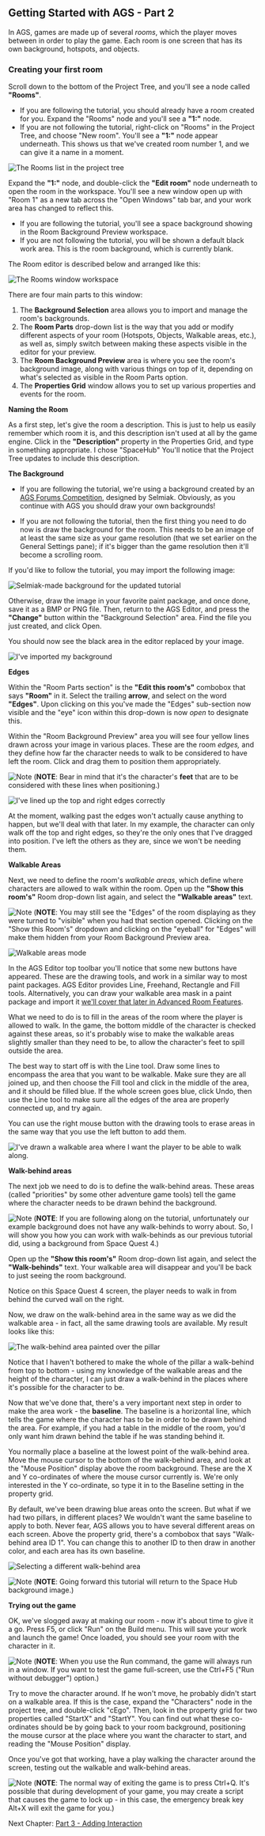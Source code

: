 ## Getting Started with AGS - Part 2

In AGS, games are made up of several *rooms*, which the player moves
between in order to play the game. Each room is one screen that has its
own background, hotspots, and objects.

### Creating your first room

Scroll down to the bottom of the Project Tree, and you'll see a node
called **"Rooms"**.

* If you are following the tutorial, you should already have a room created for you. Expand the "Rooms" node and you'll see a **"1:"** node.
* If you are not following the tutorial, right-click on "Rooms" in the Project Tree, and choose "New room". You'll see a **"1:"** node appear underneath. This shows us that we've created room number 1, and we can give it a name in a moment.

![The Rooms list in the project tree](images/acintro2_01.png)

Expand the **"1:"** node, and double-click the **"Edit room"** node underneath
to open the room in the workspace. You'll see a new window open up with "Room 1" as a new tab across the "Open Windows" tab bar, and your work area has changed to reflect this.

* If you are following the tutorial, you'll see a space background showing in the Room Background Preview workspace.
* If you are not following the tutorial, you will be shown a default black work area. This is the room background, which is currently blank.

The Room editor is described below and arranged like this:

![The Rooms window workspace](images/acintro2_02.png)

There are four main parts to this window:

1. The **Background Selection** area allows you to import and manage the room's backgrounds.
2. The **Room Parts** drop-down list is the way that you add or modify different aspects of your room (Hotspots, Objects, Walkable areas, etc.), as well as, simply switch between making these aspects visible in the editor for your preview.
3. The **Room Background Preview** area is where you see the room's
    background image, along with various things on top of it, depending
    on what's selected as visible in the Room Parts option.
4. The **Properties Grid** window allows you to set up various properties and
    events for the room.

**Naming the Room**

As a first step, let's give the room a description. This is just to help
us easily remember which room it is, and this description isn't used at
all by the game engine. Click in the **"Description"** property in the
Properties Grid, and type in something appropriate. I chose "SpaceHub" You'll notice that the
Project Tree updates to include this description.

**The Background**

* If you are following the tutorial, we're using a background created by an [AGS Forums Competition](https://www.adventuregamestudio.co.uk/forums/index.php?topic=54703.0), designed by Selmiak. Obviously, as you continue with AGS you should draw your own backgrounds!

* If you are not following the tutorial, then the first thing you need to do now is draw the background for the room.
This needs to be an image of at least the same size as your game resolution (that we set earlier on the General Settings pane); if it's bigger than the game resolution then it'll become a scrolling room.

If you'd like to follow the tutorial, you may import the following image:

![Selmiak-made background for the updated tutorial](images/acintro2_03.png)

Otherwise, draw the image in your favorite paint package, and once done, save it
as a BMP or PNG file. Then, return to the AGS Editor, and press the
**"Change"** button within the "Background Selection" area. Find the file you just created, and click Open.

You should now see the black area in the editor replaced by your image.

![I've imported my background](images/acintro2_04.png)

**Edges**

Within the "Room Parts section" is the **"Edit this room's"** combobox that says **"Room"** in it. Select the trailing **arrow**, and select on the word **"Edges"**. Upon clicking on this you've made the "Edges" sub-section now visible and the "eye" icon within this drop-down is now _open_ to designate this.

Within the "Room Background Preview" area you will see four yellow lines drawn across your image in various places.
These are the room *edges,* and they define how far the character needs
to walk to be considered to have left the room. Click and drag them to
position them appropriately.

![Note](images/icon_info.png) (**NOTE**: Bear in mind that it's the character's
**feet** that are to be considered with these lines when positioning.)

![I've lined up the top and right edges correctly](images/acintro2_05.png)

At the moment, walking past the edges won't actually cause anything to
happen, but we'll deal with that later. In my example, the character can
only walk off the top and right edges, so they're the only ones that
I've dragged into position. I've left the others as they are, since we
won't be needing them.

**Walkable Areas**

Next, we need to define the room's *walkable areas*, which define where
characters are allowed to walk within the room. Open up the **"Show this room's"** Room drop-down
list again, and select the **"Walkable areas"** text.

![Note](images/icon_info.png) (**NOTE**: You may still see the "Edges" of the room displaying as they were turned to "visible" when you had that section opened. Clicking on the "Show this Room's" dropdown and clicking on the "eyeball" for "Edges" will make them hidden from your Room Background Preview area.

![Walkable areas mode](images/acintro2_06.png)

In the AGS Editor top toolbar you'll notice that some new buttons have appeared. These
are the drawing tools, and work in a similar way to most paint packages.
AGS Editor provides Line, Freehand, Rectangle and Fill tools. Alternatively,
you can draw your walkable area mask in a paint package and import it
[we'll cover that later in Advanced Room Features](AdvancedRoomFeatures#importing-a-file-as-the-walkable-area-mask).

What we need to do is to fill in the areas of the room where the player
is allowed to walk. In the game, the bottom middle of the character is
checked against these areas, so it's probably wise to make the walkable
areas slightly smaller than they need to be, to allow the character's
feet to spill outside the area.

The best way to start off is with the Line tool. Draw some lines to
encompass the area that you want to be walkable. Make sure they are all
joined up, and then choose the Fill tool and click in the middle of the
area, and it should be filled blue. If the whole screen goes blue, click
Undo, then use the Line tool to make sure all the edges of the area are
properly connected up, and try again.

You can use the right mouse button with the drawing tools to erase areas
in the same way that you use the left button to add them.

![I've drawn a walkable area where I want the player to be able to walk along.](images/acintro2_07.png)

**Walk-behind areas**

The next job we need to do is to define the walk-behind areas. These
areas (called "priorities" by some other adventure game tools) tell the
game where the character needs to be drawn behind the background.

![Note](images/icon_info.png) (**NOTE**: If you are following along on the tutorial, unfortunately our example background does not have any walk-behinds to worry about. So, I will show you how you can work with walk-behinds as our previous tutorial did, using a background from Space Quest 4.)

Open up the **"Show this room's"** Room drop-down
list again, and select the **"Walk-behinds"** text. Your walkable area will
disappear and you'll be back to just seeing the room background.

Notice on this Space Quest 4 screen, the player needs to walk in from behind the curved wall on the right.

Now, we draw on the walk-behind area in the same way as we did the
walkable area - in fact, all the same drawing tools are available. My
result looks like this:

![The walk-behind area painted over the pillar](images/intro2_7.jpg)

Notice that I haven't bothered to make the whole of the pillar a
walk-behind from top to bottom - using my knowledge of the walkable
areas and the height of the character, I can just draw a walk-behind in
the places where it's possible for the character to be.

Now that we've done that, there's a very important next step in order to
make the area work - the **baseline**. The baseline is a horizontal
line, which tells the game where the character has to be in order to be
drawn behind the area. For example, if you had a table in the middle of
the room, you'd only want him drawn behind the table if he was standing
behind it.

You normally place a baseline at the lowest point of the walk-behind
area. Move the mouse cursor to the bottom of the walk-behind area, and
look at the "Mouse Position" display above the room background. These
are the X and Y co-ordinates of where the mouse cursor currently is.
We're only interested in the Y co-ordinate, so type it in to the
Baseline setting in the property grid.

By default, we've been drawing blue areas onto the screen. But what if
we had two pillars, in different places? We wouldn't want the same
baseline to apply to both. Never fear, AGS allows you to have several
different areas on each screen. Above the property grid, there's a
combobox that says "Walk-behind area ID 1". You can change this to another ID to then draw
in another color, and each area has its own baseline.

![Selecting a different walk-behind area](images/intro2_8.jpg)

![Note](images/icon_info.png) (**NOTE**: Going forward this tutorial will return to the Space Hub background image.)

**Trying out the game**

OK, we've slogged away at making our room - now it's about time to give
it a go. Press F5, or click "Run" on the Build menu. This will save your
work and launch the game! Once loaded, you should see your room with the
character in it.

![Note](images/icon_info.png) (**NOTE**: When you use the Run command, the game will always run in a window.
If you want to test the game full-screen, use the Ctrl+F5
("Run without debugger") option.)

Try to move the character around. If he won't move, he probably didn't
start on a walkable area. If this is the case, expand the "Characters"
node in the project tree, and double-click "cEgo". Then, look in the
property grid for two properties called "StartX" and "StartY". You can
find out what these co-ordinates should be by going back to your room
background, positioning the mouse cursor at the place where you want the
character to start, and reading the "Mouse Position" display.

Once you've got that working, have a play walking the character around
the screen, testing out the walkable and walk-behind areas.

![Note](images/icon_info.png) (**NOTE**: The normal way of exiting the game is to press Ctrl+Q. It's possible
that during development of your game, you may create a script that
causes the game to lock up - in this case, the emergency break key
Alt+X will exit the game for you.)

Next Chapter: [Part 3 - Adding Interaction](acintro3)